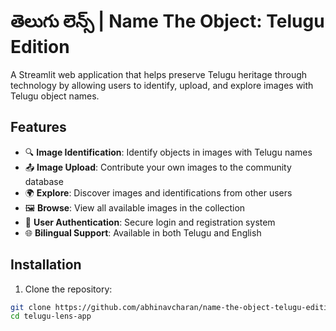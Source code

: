 # తెలుగు లెన్స్ | Name The Object: Telugu Edition

A Streamlit web application that helps preserve Telugu heritage through technology by allowing users to identify, upload, and explore images with Telugu object names.

## Features

- 🔍 **Image Identification**: Identify objects in images with Telugu names
- 📤 **Image Upload**: Contribute your own images to the community database
- 🌍 **Explore**: Discover images and identifications from other users
- 🖼️ **Browse**: View all available images in the collection
- 🔐 **User Authentication**: Secure login and registration system
- 🌐 **Bilingual Support**: Available in both Telugu and English

## Installation

1. Clone the repository:
```bash
git clone https://github.com/abhinavcharan/name-the-object-telugu-edition.git
cd telugu-lens-app
